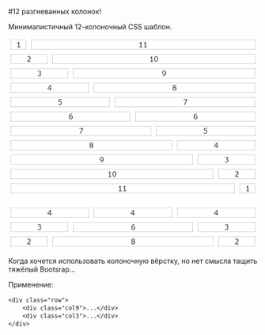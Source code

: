 #12 разгневанных колонок!

Минималистичный 12-колоночный CSS шаблон.

![screen](screen.png)

Когда хочется использовать колоночную вёрстку, но нет смысла тащить тяжёлый Bootsrap...

Применение:

	<div class="row">
		<div class="col9">...</div>
		<div class="col3">...</div>
	</div>
